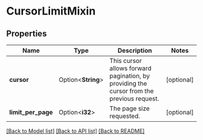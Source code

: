 # CursorLimitMixin

## Properties

Name | Type | Description | Notes
------------ | ------------- | ------------- | -------------
**cursor** | Option<**String**> | This cursor allows forward pagination, by providing the cursor from the previous request. | [optional]
**limit_per_page** | Option<**i32**> | The page size requested. | [optional]

[[Back to Model list]](../README.md#documentation-for-models) [[Back to API list]](../README.md#documentation-for-api-endpoints) [[Back to README]](../README.md)


